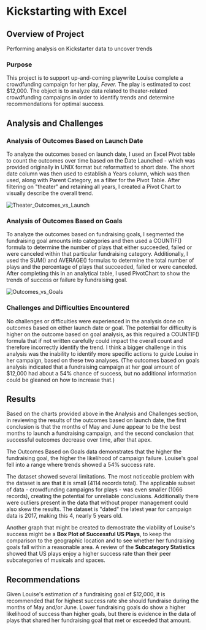 # Kickstarting with Excel

## Overview of Project
Performing analysis on Kickstarter data to uncover trends

### Purpose
This project is to support up-and-coming playwrite Louise complete a crowdfunding campaign for her play, *Fever.* The play is estimated to cost $12,000. The object is to analyze data related to theater-related crowdfunding campaigns in order to identify trends and determine recommendations for optimal success.

## Analysis and Challenges

### Analysis of Outcomes Based on Launch Date
To analyze the outcomes based on launch date, I used an Excel Pivot table to count the outcomes over time based on the Date Launched - which was provided originally in UNIX format but reformatted to short date. The short date column was then used to establish a Years column, which was then used, along with Parent Category, as a filter for the Pivot Table. After filtering on "theater" and retaining all years, I created a Pivot Chart to visually describe the overall trend.

![Theater_Outcomes_vs_Launch](https://user-images.githubusercontent.com/87709841/135179176-905b1fda-b8f9-4187-a79f-de20af162516.png)


### Analysis of Outcomes Based on Goals
To analyze the outcomes based on fundraising goals, I segmented the fundraising goal amounts into categories and then used a COUNTIF() formula to determine the number of plays that either succeeded, failed or were canceled within that particular fundraising category. Additionally, I used the SUM() and AVERAGE() formulas to determine the total number of plays and the percentage of plays that succeeded, failed or were canceled. 
After completing this in an analytical table, I used PivotChart to show the trends of success or failure by fundraising goal.

![Outcomes_vs_Goals](https://user-images.githubusercontent.com/87709841/135179198-70aa6c64-2ade-4a9a-88e2-be30a6f817d7.png)


### Challenges and Difficulties Encountered
No challenges or difficulties were experienced in the analysis done on outcomes based on either launch date or goal. The potential for difficulty is higher on the outcome based on goal analysis, as this required a COUNTIF() formula that if not written carefully could impact the overall count and therefore incorrectly identify the trend. I think a bigger challenge in this analysis was the inability to identify more specific actions to guide Louise in her campaign, based on these two analyses. (The outcomes based on goals analysis indicated that a fundraising campaign at her goal amount of $12,000 had about a 54% chance of success, but no additional information could be gleaned on how to increase that.)


## Results

Based on the charts provided above in the Analysis and Challenges section, in reviewing the results of the outcomes based on launch date, the first conclusion is that the months of May and June appear to be the best months to launch a fundraising campaign, and the second conclusion that successful outcomes decrease over time, after that apex.

The Outcomes Based on Goals data demonstrates that the higher the fundraising goal, the higher the likelihood of campaign failure. Louise's goal fell into a range where trends showed a 54% success rate.

The dataset showed several limitations. The most noticeable problem with the dataset is are that it is small (4114 records total). The applicable subset of data - crowdfunding campaigns for plays - was even smaller (1066 records), creating the potential for unreliable conclusions. Additionally there were outliers present in the data that without proper management could also skew the results. The dataset is "dated" the latest year for campaign data is 2017, making this 4, nearly 5 years old.

Another graph that might be created to demostrate the viability of Louise's success might be a **Box Plot of Successful US Plays**, to keep the comparison to the geographic location and to see whether her fundraising goals fall within a reasonable area. A review of the **Subcategory Statistics** showed that US plays enjoy a higher success rate than their peer subcategories of musicals and spaces.


## Recommendations
Given Louise's estimation of a fundraising goal of $12,000, it is recommended that for highest success rate she should fundraise during the months of May and/or June. Lower fundraising goals do show a higher likelihood of success than higher goals, but there is evidence in the data of plays that shared her fundraising goal that met or exceeded that amount.
